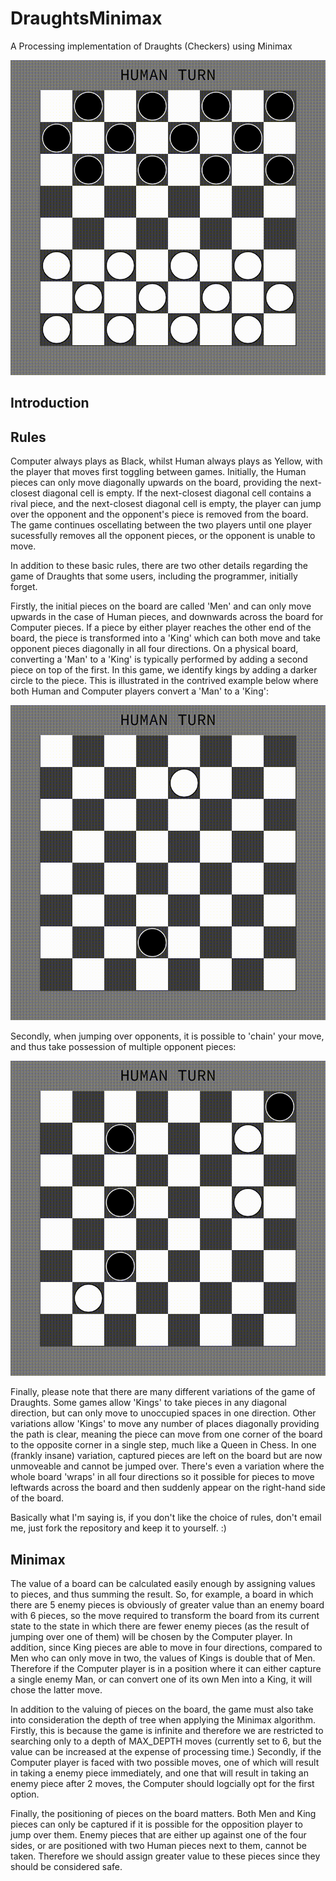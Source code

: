 # DraughtsMinimax
A Processing implementation of Draughts (Checkers) using Minimax

![Screenshot](https://github.com/James-P-D/DraughtsMinimax/blob/master/Screenshot.gif)

## Introduction



## Rules

Computer always plays as Black, whilst Human always plays as Yellow, with the player that moves first toggling between games. Initially, the Human pieces can only move diagonally upwards on the board, providing the next-closest diagonal cell is empty. If the next-closest diagonal cell contains a rival piece, and the next-closest diagonal cell is empty, the player can jump over the opponent and the opponent's piece is removed from the board. The game continues oscellating between the two players until one player sucessfully removes all the opponent pieces, or the opponent is unable to move.

In addition to these basic rules, there are two other details regarding the game of Draughts that some users, including the programmer, initially forget.

Firstly, the initial pieces on the board are called 'Men' and can only move upwards in the case of Human pieces, and downwards across the board for Computer pieces. If a piece by either player reaches the other end of the board, the piece is transformed into a 'King' which can both move and take opponent pieces diagonally in all four directions. On a physical board, converting a 'Man' to a 'King' is typically performed by adding a second piece on top of the first. In this game, we identify kings by adding a darker circle to the piece. This is illustrated in the contrived example below where both Human and Computer players convert a 'Man' to a 'King':

![Screenshot](https://github.com/James-P-D/DraughtsMinimax/blob/master/Kings.gif)

Secondly, when jumping over opponents, it is possible to 'chain' your move, and thus take possession of multiple opponent pieces:

![Screenshot](https://github.com/James-P-D/DraughtsMinimax/blob/master/Chaining.gif)

Finally, please note that there are many different variations of the game of Draughts. Some games allow 'Kings' to take pieces in any diagonal direction, but can only move to unoccupied spaces in one direction. Other variations allow 'Kings' to move any number of places diagonally providing the path is clear, meaning the piece can move from one corner of the board to the opposite corner in a single step, much like a Queen in Chess. In one (frankly insane) variation, captured pieces are left on the board but are now unmoveable and cannot be jumped over. There's even a variation where the whole board 'wraps' in all four directions so it possible for pieces to move leftwards across the board and then suddenly appear on the right-hand side of the board.

Basically what I'm saying is, if you don't like the choice of rules, don't email me, just fork the repository and keep it to yourself. :)

## Minimax

The value of a board can be calculated easily enough by assigning values to pieces, and thus summing the result. So, for example, a board in which there are 5 enemy pieces is obviously of greater value than an enemy board with 6 pieces, so the move required to transform the board from its current state to the state in which there are fewer enemy pieces (as the result of jumping over one of them) will be chosen by the Computer player. In addition, since King pieces are able to move in four directions, compared to Men who can only move in two, the values of Kings is double that of Men. Therefore if the Computer player is in a position where it can either capture a single enemy Man, or can convert one of its own Men into a King, it will chose the latter move.

In addition to the valuing of pieces on the board, the game must also take into consideration the depth of tree when applying the Minimax algorithm. Firstly, this is because the game is infinite and therefore we are restricted to searching only to a depth of MAX_DEPTH moves (currently set to 6, but the value can be increased at the expense of processing time.) Secondly, if the Computer player is faced with two possible moves, one of which will result in taking a enemy piece immediately, and one that will result in taking an enemy piece after 2 moves, the Computer should logcially opt for the first option.

Finally, the positioning of pieces on the board matters. Both Men and King pieces can only be captured if it is possible for the opposition player to jump over them. Enemy pieces that are either up against one of the four sides, or are positioned with two Human pieces next to them, cannot be taken. Therefore we should assign greater value to these pieces since they should be considered safe.
